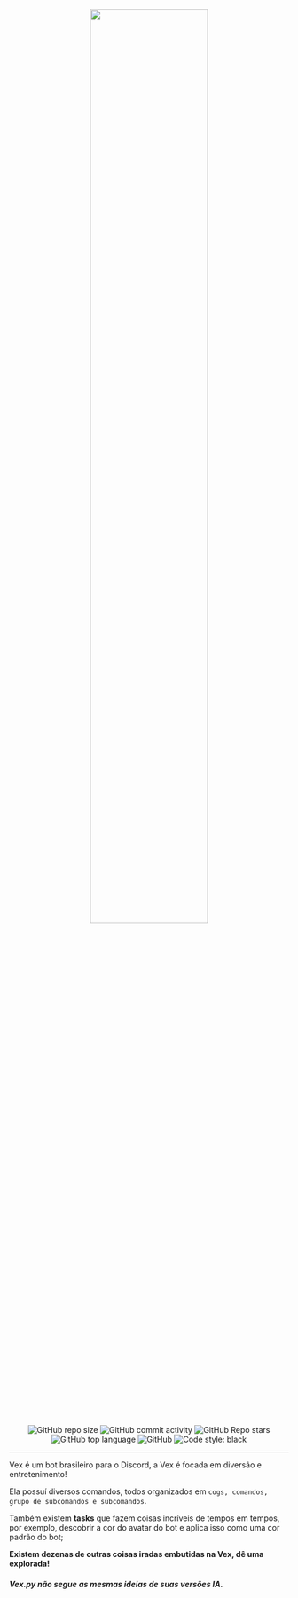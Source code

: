 <div align="center">
  <img src="https://user-images.githubusercontent.com/88998991/201827239-37187529-d010-4dd5-a7ea-cecf26f478d1.png" width=65%>
</div>

<br>

<div align="center">
  <img alt="GitHub repo size" src="https://img.shields.io/github/repo-size/BotVex/Vex.py?style=for-the-badge">
  <img alt="GitHub commit activity" src="https://img.shields.io/github/commit-activity/w/BotVex/Vex.py?style=for-the-badge">
  <img alt="GitHub Repo stars" src="https://img.shields.io/github/stars/BotVex/Vex.py?style=for-the-badge">
  <img alt="GitHub top language" src="https://img.shields.io/github/languages/top/BotVex/Vex.py?style=for-the-badge">
  <img alt="GitHub" src="https://img.shields.io/github/license/BotVex/Vex.py?style=for-the-badge">
  <img alt="Code style: black" src="https://img.shields.io/badge/code%20style-black-000000.svg?style=for-the-badge">
</div>

<hr>

Vex é um bot brasileiro para o Discord, a Vex é focada em diversão e entretenimento!

Ela possuí diversos comandos, todos organizados em `cogs, comandos, grupo de subcomandos e subcomandos`.

Também existem **tasks** que fazem coisas incríveis de tempos em tempos, por exemplo, descobrir a cor do avatar do bot e aplica isso como uma cor padrão do bot;

**Existem dezenas de outras coisas iradas embutidas na Vex, dê uma explorada!**

###### **Vex.py não segue as mesmas ideias de suas versões IA.**
